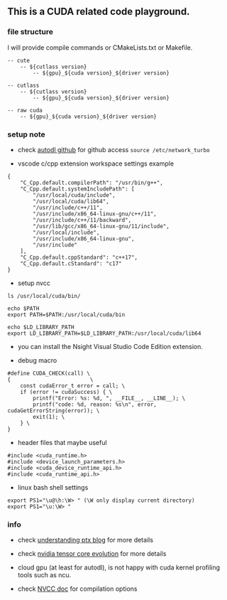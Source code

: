 ## This is a CUDA related code playground.

### file structure

I will provide compile commands or CMakeLists.txt or Makefile.

```
-- cute
    -- ${cutlass version}
        -- ${gpu}_${cuda version}_${driver version}

-- cutlass
    -- ${cutlass version}
        -- ${gpu}_${cuda version}_${driver version}

-- raw cuda
    -- ${gpu}_${cuda version}_${driver version}
```

### setup note

- check [autodl github](https://www.autodl.com/docs/network_turbo/) for github access `source /etc/network_turbo`

- vscode c/cpp extension workspace settings example

```
{
    "C_Cpp.default.compilerPath": "/usr/bin/g++",
    "C_Cpp.default.systemIncludePath": [
        "/usr/local/cuda/include",
        "/usr/local/cuda/lib64",
        "/usr/include/c++/11",
        "/usr/include/x86_64-linux-gnu/c++/11",
        "/usr/include/c++/11/backward",
        "/usr/lib/gcc/x86_64-linux-gnu/11/include",
        "/usr/local/include",
        "/usr/include/x86_64-linux-gnu",
        "/usr/include"
    ],
    "C_Cpp.default.cppStandard": "c++17",
    "C_Cpp.default.cStandard": "c17"
}
```


- setup nvcc

```
ls /usr/local/cuda/bin/

echo $PATH
export PATH=$PATH:/usr/local/cuda/bin

echo $LD_LIBRARY_PATH
export LD_LIBRARY_PATH=$LD_LIBRARY_PATH:/usr/local/cuda/lib64
```

- you can install the Nsight Visual Studio Code Edition extension.

- debug macro

```
#define CUDA_CHECK(call) \
{                         \
    const cudaError_t error = call; \
    if (error != cudaSuccess) { \
        printf("Error: %s: %d, ", __FILE__, __LINE__); \
        printf("code: %d, reason: %s\n", error, cudaGetErrorString(error)); \
        exit(1); \
    } \
}
```

- header files that maybe useful

```
#include <cuda_runtime.h>
#include <device_launch_parameters.h>
#include <cuda_device_runtime_api.h>
#include <cuda_runtime_api.h>
```

- linux bash shell settings

```
export PS1="\u@\h:\W> " (\W only display current directory)
export PS1="\u:\W> "

```

### info

- check [understanding ptx blog](https://developer.nvidia.com/blog/understanding-ptx-the-assembly-language-of-cuda-gpu-computing/) for more details

- check [nvidia tensor core evolution](https://semianalysis.com/2025/06/23/nvidia-tensor-core-evolution-from-volta-to-blackwell/) for more details

- cloud gpu (at least for autodl), is not happy with cuda kernel profiling tools such
as ncu.

- check [NVCC doc](https://docs.nvidia.com/cuda/cuda-compiler-driver-nvcc/index.html#options-for-steering-gpu-code-generation) for compilation options